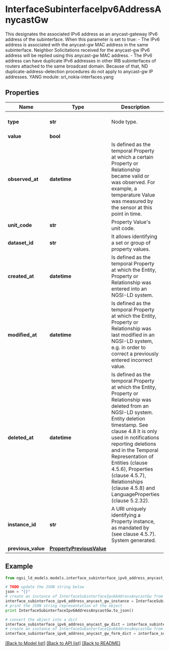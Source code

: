 # InterfaceSubinterfaceIpv6AddressAnycastGw

This designates the associated IPv6 address as an anycast-gateway IPv6 address of the subinterface.  When this parameter is set to true: - The IPv6 address is associated with the anycast-gw MAC address in the same subinterface. Neighbor Solicitations received for the anycast-gw IPv6 address  will be replied using this anycast-gw MAC address. - The IPv6 address can have duplicate IPv6 addresses in other IRB subinterfaces of routers attached to the same broadcast domain.  Because of that, ND duplicate-address-detection procedures do not apply to anycast-gw IP addresses.  YANG module: srl_nokia-interfaces.yang 

## Properties

Name | Type | Description | Notes
------------ | ------------- | ------------- | -------------
**type** | **str** | Node type.  | [optional] [default to 'Property']
**value** | **bool** |  | 
**observed_at** | **datetime** | Is defined as the temporal Property at which a certain Property or Relationship became valid or was observed. For example, a temperature Value was measured by the sensor at this point in time.  | [optional] 
**unit_code** | **str** | Property Value&#39;s unit code.  | [optional] 
**dataset_id** | **str** | It allows identifying a set or group of property values.  | [optional] 
**created_at** | **datetime** | Is defined as the temporal Property at which the Entity, Property or Relationship was entered into an NGSI-LD system.  | [optional] [readonly] 
**modified_at** | **datetime** | Is defined as the temporal Property at which the Entity, Property or Relationship was last modified in an NGSI-LD system, e.g. in order to correct a previously entered incorrect value.  | [optional] [readonly] 
**deleted_at** | **datetime** | Is defined as the temporal Property at which the Entity, Property or Relationship was deleted from an NGSI-LD system.  Entity deletion timestamp. See clause 4.8 It is only used in notifications reporting deletions and in the Temporal Representation of Entities (clause 4.5.6), Properties (clause 4.5.7), Relationships (clause 4.5.8) and LanguageProperties (clause 5.2.32).  | [optional] [readonly] 
**instance_id** | **str** | A URI uniquely identifying a Property instance, as mandated by (see clause 4.5.7). System generated.  | [optional] [readonly] 
**previous_value** | [**PropertyPreviousValue**](PropertyPreviousValue.md) |  | [optional] 

## Example

```python
from ngsi_ld_models.models.interface_subinterface_ipv6_address_anycast_gw import InterfaceSubinterfaceIpv6AddressAnycastGw

# TODO update the JSON string below
json = "{}"
# create an instance of InterfaceSubinterfaceIpv6AddressAnycastGw from a JSON string
interface_subinterface_ipv6_address_anycast_gw_instance = InterfaceSubinterfaceIpv6AddressAnycastGw.from_json(json)
# print the JSON string representation of the object
print InterfaceSubinterfaceIpv6AddressAnycastGw.to_json()

# convert the object into a dict
interface_subinterface_ipv6_address_anycast_gw_dict = interface_subinterface_ipv6_address_anycast_gw_instance.to_dict()
# create an instance of InterfaceSubinterfaceIpv6AddressAnycastGw from a dict
interface_subinterface_ipv6_address_anycast_gw_form_dict = interface_subinterface_ipv6_address_anycast_gw.from_dict(interface_subinterface_ipv6_address_anycast_gw_dict)
```
[[Back to Model list]](../README.md#documentation-for-models) [[Back to API list]](../README.md#documentation-for-api-endpoints) [[Back to README]](../README.md)


